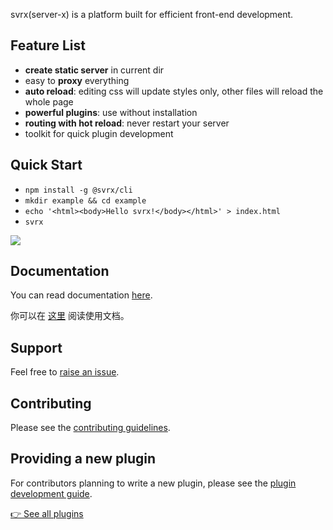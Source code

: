 svrx(server-x) is a platform built for efficient front-end development.

## Feature List

- **create static server** in current dir
- easy to **proxy** everything
- **auto reload**: editing css will update styles only, other files will reload the whole page
- **powerful plugins**: use without installation  
- **routing with hot reload**: never restart your server
- toolkit for quick plugin development

## Quick Start

 - `npm install -g @svrx/cli`
 - `mkdir example && cd example`
 - `echo '<html><body>Hello svrx!</body></html>' > index.html`
 - `svrx`

![](/assets/demo.png)

## Documentation

You can read documentation [here](https://docs.svrx.io/en/).

你可以在 [这里](https://docs.svrx.io/zh/) 阅读使用文档。

## Support

Feel free to [raise an issue](https://github.com/svrxjs/svrx/issues/new/choose).

## Contributing

Please see the [contributing guidelines](https://docs.svrx.io/en/contribute/pr.html).

## Providing a new plugin

For contributors planning to write a new plugin, please see the [plugin development guide](https://docs.svrx.io/en/contribute/plugin.html).

[👉 See all plugins](/plugin?query=svrx-plugin-)
